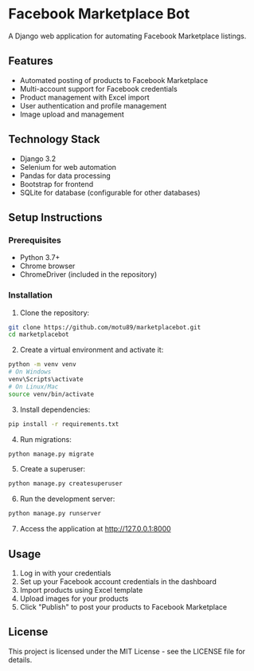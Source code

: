 # Facebook Marketplace Bot

A Django web application for automating Facebook Marketplace listings.

## Features

- Automated posting of products to Facebook Marketplace
- Multi-account support for Facebook credentials
- Product management with Excel import
- User authentication and profile management
- Image upload and management

## Technology Stack

- Django 3.2
- Selenium for web automation
- Pandas for data processing
- Bootstrap for frontend
- SQLite for database (configurable for other databases)

## Setup Instructions

### Prerequisites

- Python 3.7+
- Chrome browser
- ChromeDriver (included in the repository)

### Installation

1. Clone the repository:
```bash
git clone https://github.com/motu89/marketplacebot.git
cd marketplacebot
```

2. Create a virtual environment and activate it:
```bash
python -m venv venv
# On Windows
venv\Scripts\activate
# On Linux/Mac
source venv/bin/activate
```

3. Install dependencies:
```bash
pip install -r requirements.txt
```

4. Run migrations:
```bash
python manage.py migrate
```

5. Create a superuser:
```bash
python manage.py createsuperuser
```

6. Run the development server:
```bash
python manage.py runserver
```

7. Access the application at http://127.0.0.1:8000

## Usage

1. Log in with your credentials
2. Set up your Facebook account credentials in the dashboard
3. Import products using Excel template
4. Upload images for your products
5. Click "Publish" to post your products to Facebook Marketplace

## License

This project is licensed under the MIT License - see the LICENSE file for details. 
